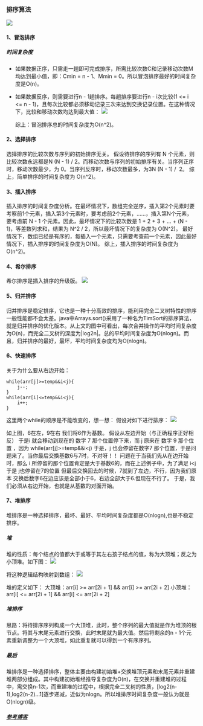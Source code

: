 ### 排序算法
![](https://images2018.cnblogs.com/blog/849589/201804/849589-20180402133438219-1946132192.png)
#### 1、冒泡排序

##### 时间复杂度
* 如果数据正序，只需走一趟即可完成排序，所需比较次数C和记录移动次数M均达到最小值，即：Cmin = n - 1、Mmin = 0。所以冒泡排序最好的时间复杂度是O(n)。

* 如果数据反序，则需要进行n - 1趟排序。每趟排序要进行n - i次比较(1 <= i <= n - 1)，且每次比较都必须移动记录三次来达到交换记录位置。在这种情况下，比较和移动次数均达到最大值：
![](https://images2015.cnblogs.com/blog/942621/201604/942621-20160422211518757-642629868.jpg)

    综上：冒泡排序总的时间复杂度为O(n^2)。
  
#### 2、选择排序

选择排序的比较次数与序列的初始排序无关。 假设待排序的序列有 N 个元素，则比较次数永远都是N (N - 1) / 2。而移动次数与序列的初始排序有关。当序列正序时，移动次数最少，为 0。当序列反序时，移动次数最多，为3N (N - 1) /  2。
综上，简单排序的时间复杂度为 O(n^2)。

#### 3、插入排序
插入排序的时间复杂度分析。在最坏情况下，数组完全逆序，插入第2个元素时要考察前1个元素，插入第3个元素时，要考虑前2个元素，……，插入第N个元素，要考虑前 N - 1 个元素。因此，最坏情况下的比较次数是 1 + 2 + 3 + ... + (N - 1)，等差数列求和，结果为 N^2 / 2，所以最坏情况下的复杂度为 O(N^2)。
最好情况下，数组已经是有序的，每插入一个元素，只需要考查前一个元素，因此最好情况下，插入排序的时间复杂度为O(N)。
综上，插入排序的时间复杂度为O(n^2)。

#### 4、希尔排序
希尔排序是插入排序的升级版。
![](https://img-blog.csdn.net/20131004222122953?watermark/2/text/aHR0cDovL2Jsb2cuY3Nkbi5uZXQvZ2lubm9zeA==/font/5a6L5L2T/fontsize/400/fill/I0JBQkFCMA==/dissolve/70/gravity/Center)

#### 5、归并排序
归并排序是稳定排序，它也是一种十分高效的排序，能利用完全二叉树特性的排序一般性能都不会太差。java中Arrays.sort()采用了一种名为TimSort的排序算法，就是归并排序的优化版本。从上文的图中可看出，每次合并操作的平均时间复杂度为O(n)，而完全二叉树的深度为|log2n|。总的平均时间复杂度为O(nlogn)。而且，归并排序的最好，最坏，平均时间复杂度均为O(nlogn)。

#### 6、快速排序
关于为什么要从右边开始：
```
while(arr[j]>=temp&&i<j){
    j--;
}
while(arr[i]<=temp&&i<j){
    i++;
}
```
这里两个while的顺序是不能改变的，想一想：
假设对如下进行排序：
![](http://images0.cnblogs.com/blog/751746/201507/171952161265077.jpg)

如上图，6在左，9在右  我们将6作为基数。
假设从左边开始（与正确程序正好相反）
于是i 就会移动到现在的 数字 7 那个位置停下来，而  j 原来在 数字 9 那个位置 ，因为
while(arr[j]>=temp&&i<j)
于是，j 也会停留在数字7 那个位置，于是问题来了。当你最后交换基数6与7时，不对呀！！
问题在于当我们先从在边开始时，那么 i 所停留的那个位置肯定是大于基数6的，而在上述例子中，为了满足 i<j 于是 j也停留在7的位置
但最后交换回去的时候，7就到了左边，不行，因为我们原本 交换后数字6在边应该是全部小于6，右边全部大于6.但现在不行了。
于是，我们必须从右边开始，也就是从基数的对面开始。

#### 7、堆排序
堆排序是一种选择排序，最坏、最好、平均时间复杂度都是O(nlogn),也是不稳定排序。

##### 堆

堆的性质：每个结点的值都大于或等于其左右孩子结点的值，称为大顶堆；反之为小顶堆。如下图：
![](https://images2015.cnblogs.com/blog/1024555/201612/1024555-20161217182750011-675658660.png)

将这种逻辑结构映射到数组：
![](https://images2015.cnblogs.com/blog/1024555/201612/1024555-20161217182857323-2092264199.png)

堆的定义如下：
大顶堆：arr[i] >= arr[2i + 1] && arr[i] >= arr[2i + 2]
小顶堆：arr[i] <= arr[2i + 1] && arr[i] <= arr[2i + 2]

##### 堆排序

思路：将待排序序列构成一个大顶堆，此时，整个序列的最大值就是作为堆顶的根节点。将其与末尾元素进行交换，此时末尾就为最大值。然后将剩余的n - 1个元素重新调整为一个大顶堆，如此重复就可以得到一个有序序列。

##### 最后

堆排序是一种选择排序，整体主要由构建初始堆+交换堆顶元素和末尾元素并重建堆两部分组成。其中构建初始堆经推导复杂度为O(n)，在交换并重建堆的过程中，需交换n-1次，而重建堆的过程中，根据完全二叉树的性质，[log2(n-1),log2(n-2)...1]逐步递减，近似为nlogn。所以堆排序时间复杂度一般认为就是O(nlogn)级。

##### [参考博客](https://www.cnblogs.com/chengxiao/p/6129630.html)




